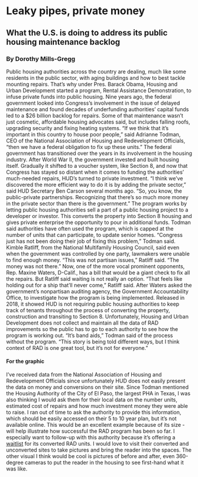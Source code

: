 # Leaky pipes, private money
## What the U.S. is doing to address its public housing maintenance backlog
### By Dorothy Mills-Gregg

Public housing authorities across the country are dealing, much like some residents in the public sector, with aging buildings and how to best tackle mounting repairs.
That’s why under Pres. Barack Obama, Housing and Urban Development started a program, Rental Assistance Demonstration, to infuse private funds into public housing. Nine years ago, the federal government looked into Congress’s involvement in the issue of delayed maintenance and found decades of underfunding authorities’ capital funds led to a $26 billion backlog for repairs.
Some of that maintenance wasn’t just cosmetic, affordable housing advocates said, but includes falling roofs, upgrading security and fixing heating systems.
“If we think that it’s important in this country to house poor people,” said Adrianne Todman, CEO of the National Association of Housing and Redevelopment Officials, “then we have a federal obligation to fix up these units.”
The federal government has transitioned over the years in its involvement in the housing industry. After World War II, the government invested and built housing itself. Gradually it shifted to a voucher system, like Section 8, and now that Congress has stayed so distant when it comes to funding the authorities’ much-needed repairs, HUD’s turned to private investment.
“I think we’ve discovered the more efficient way to do it is by adding the private sector,” said HUD Secretary Ben Carson several months ago. “So, you know, the public-private partnerships. Recognizing that there’s so much more money in the private sector than there is the government.”
The program works by letting public housing authorities sell a part of a public housing project to a developer or investor. This converts the property into Section 8 housing and gives private enterprise the opportunity to pour in additional funds.
Todman said authorities have often used the program, which is capped at the number of units that can participate, to update senior homes.
“Congress just has not been doing their job of fixing this problem,” Todman said.
Kimble Ratliff, from the National Multifamily Housing Council, said even when the government was controlled by one party, lawmakers were unable to find enough money.
“This was not partisan issues,” Ratliff said. “The money was not there.”
Now, one of the more vocal prominent opponents, Rep. Maxine Waters, D-Calif., has a bill that would be a giant check to fix all the repairs. But Ratliff said waiting is not really an option.
“That feels like holding out for a ship that’ll never come,” Ratliff said.
After Waters asked the government’s nonpartisan auditing agency, the Government Accountability Office, to investigate how the program is being implemented. Released in 2018, it showed HUD is not requiring public housing authorities to keep track of tenants throughout the process of converting the property, construction and transiting to Section 8.
Unfortunately, Housing and Urban Development does not collect and maintain all the data of RAD improvements so the public has to go to each authority to see how the program is working out.
“It’s band aids,” Todman said of the process without the program.
“This story is being told different ways, but I think context of RAD is one great tool, but it’s not for everyone.”

#### For the graphic
I’ve received data from the National Association of Housing and Redevelopment Officials since unfortunately HUD does not easily present the data on money and conversions on their site.
Since Todman mentioned the Housing Authority of the City of El Paso, the largest PHA in Texas, I was also thinking I would ask them for their local data on the number units, estimated cost of repairs and how much investment money they were able to raise. I ran out of time to ask the authority to provide this information, which should be easily accessed on their 5 to 10 year plan, but it’s not available online. This would be an excellent example because of its size -  will help illustrate how successful the RAD program has been so far. I especially want to follow-up with this authority because it’s offering a [waitlist]( https://www.hacep.org/press-room/article/hacep-housing-programs-waitlist-remains-open-for-all-15-rad-communities) for its converted RAD units. I would love to visit their converted and unconverted sites to take pictures and bring the reader into the spaces. The other visual I think would be cool is pictures of before and after, even 360-degree cameras to put the reader in the housing to see first-hand what it was like.
